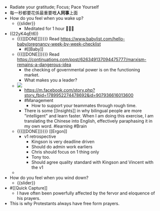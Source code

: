 - Radiate your gratitude; Focus; Pace Yourself
- 每一秒都要花係最重要嘅**人同事**上面
- How do you feel when you wake up?
    - {{slider}}
        - Meditated for 1 hour 🧘🏻‍♂️
- ((22yK4qEt6))
    - {{{[[DONE]]}}}} Read https://www.babylist.com/hello-baby/pregnancy-week-by-week-checklist
        - #[[Baby]]
    - {{{[[DONE]]}}}} Read https://continuations.com/post/626349137094475777/marxism-remains-a-dangerous-idea 
        - the checking of governmental power is on the functioning market.
        - What makes you a leader?
    - ![](https://firebasestorage.googleapis.com/v0/b/firescript-577a2.appspot.com/o/imgs%2Fapp%2FIndieHacker%2FlTvAaJsoE2.png?alt=media&token=ffc05cf9-b8c6-4b28-9331-10733904a148)
        - https://m.facebook.com/story.php?story_fbid=1789952274478692&id=907936616013600
        - #Management
            - How to support your teammates through rough time.
        - There is some [[Insights]] in why bilingual people are more "intelligent" and learn faster. When I am doing this exercise, I am translating the Chinese into English, effectively paraphasing it in my own word. #learning #Brain
    - {{{[[DONE]]}}}}  [[Ergon]]
        - v1 retrospective
            - Kingson is very deadline driven
            - Should do admin work earliers
            - Chris should focus on 1 thing only
            - Tony too.
            - Should agree quality standard with Kingson and Vincent with the v1
    - 
- How do you feel when you wind down?
    - {{slider}}
- #[[Quick Capture]]
    - I have often been powerfully affected by the fervor and eloquence of his prayers. 
- This is why Protestants always have free form prayers.
